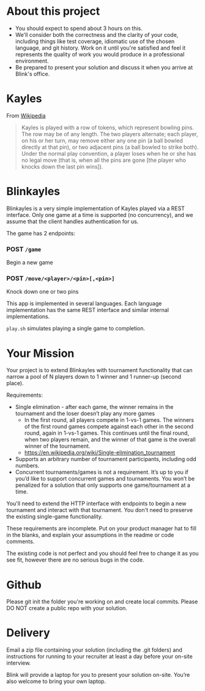 # About this project

- You should expect to spend about 3 hours on this.
- We'll consider both the correctness and the clarity of your code, including things like test coverage, idiomatic use of the chosen language, and git history. Work on it until you're satisfied and feel it represents the quality of work you would produce in a professional environment.
- Be prepared to present your solution and discuss it when you arrive at Blink's office.

# Kayles

From [Wikipedia](https://en.wikipedia.org/wiki/Kayles)

> Kayles is played with a row of tokens, which represent bowling pins. The row may be of any length. The two players alternate; each player, on his or her turn, may remove either any one pin (a ball bowled directly at that pin), or two adjacent pins (a ball bowled to strike both). Under the normal play convention, a player loses when he or she has no legal move (that is, when all the pins are gone [the player who knocks down the last pin wins]).

# Blinkayles

Blinkayles is a very simple implementation of Kayles played via a REST interface. Only one game at a time is supported (no concurrency), and we assume that the client handles authentication for us.

The game has 2 endpoints:

### POST `/game`

Begin a new game

### POST `/move/<player>/<pin>[,<pin>]`

Knock down one or two pins

This app is implemented in several languages. Each language implementation has the same REST interface and similar internal implementations.

`play.sh` simulates playing a single game to completion.

# Your Mission
Your project is to extend Blinkayles with tournament functionality that can narrow a pool of N players down to 1 winner and 1 runner-up (second place).

Requirements:
- Single elimination - after each game, the winner remains in the tournament and the loser doesn’t play any more games
  - In the first round, all players compete in 1-vs-1 games. The winners of the first round games compete against each other in the second round, again in 1-vs-1 games.  This continues until the final round, when two players remain, and the winner of that game is the overall winner of the tournament.
  - https://en.wikipedia.org/wiki/Single-elimination_tournament
- Supports an arbitrary number of tournament participants, including odd numbers.
- Concurrent tournaments/games is not a requirement. It’s up to you if you’d like to support concurrent games and tournaments. You won’t be penalized for a solution that only supports one game/tournament at a time.

You'll need to extend the HTTP interface with endpoints to begin a new tournament and interact with that tournament. You don't need to preserve the existing single-game functionality.

These requirements are incomplete. Put on your product manager hat to fill in the blanks, and explain your assumptions in the readme or code comments.

The existing code is not perfect and you should feel free to change it as you see fit, however there are no serious bugs in the code.

# Github

Please git init the folder you're working on and create local commits.  Please DO NOT create a public repo with your solution.

# Delivery

Email a zip file containing your solution (including the .git folders) and instructions for running to your recruiter at least a day before your on-site interview.

Blink will provide a laptop for you to present your solution on-site. You’re also welcome to bring your own laptop.
